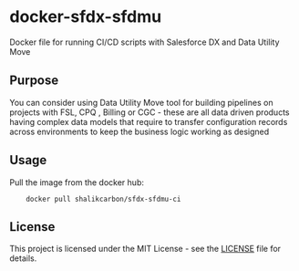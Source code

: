 # docker-sfdx-sfdmu

Docker file for running CI/CD scripts with Salesforce DX and Data Utility Move

## Purpose

You can consider using Data Utility Move tool for building pipelines on projects with FSL, CPQ , Billing or CGC - these are all data driven products having complex data models that require to transfer configuration records across environments to keep the business logic working as designed

## Usage

Pull the image from the docker hub:

```
    docker pull shalikcarbon/sfdx-sfdmu-ci
```

## License

This project is licensed under the MIT License - see the [LICENSE](LICENSE) file for details.
